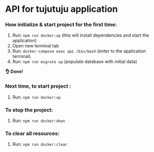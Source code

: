 # API for tujutuju application

### How initialize & start project for the first time:

1. Run: `npm run docker:up` (this will install dependencies and start the application)
2. Open new terminal tab
3. Run: `docker-compose exec api /bin/bash` (enter to the application terminal)
4. Run: `npm run migrate up` (populate database with initial data)

**👌 Done!**

### Next time, to start project :

1. Run: `npm run docker:up`

### To stop the project:

1. Run: `npm run docker:down`

### To clear all resources:

1. Run: `npm run docker:clear`
